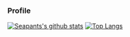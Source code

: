 ### Profile

[![Seapants's github stats](https://github-readme-stats.vercel.app/api?username=SeaPants)](https://github.com/SeaPants/)
[![Top Langs](https://github-readme-stats.vercel.app/api/top-langs/?username=SeaPants)](https://github.com/SeaPants)

<!--
**SeaPants/SeaPants** is a ✨ _special_ ✨ repository because its `README.md` (this file) appears on your GitHub profile.

Here are some ideas to get you started:

- 🔭 I’m currently working on ...
- 🌱 I’m currently learning ...
- 👯 I’m looking to collaborate on ...
- 🤔 I’m looking for help with ...
- 💬 Ask me about ...
- 📫 How to reach me: ...
- 😄 Pronouns: ...
- ⚡ Fun fact: ...
-->
